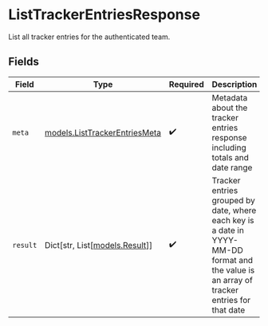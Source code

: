 # ListTrackerEntriesResponse

List all tracker entries for the authenticated team.


## Fields

| Field                                                                                                                                     | Type                                                                                                                                      | Required                                                                                                                                  | Description                                                                                                                               |
| ----------------------------------------------------------------------------------------------------------------------------------------- | ----------------------------------------------------------------------------------------------------------------------------------------- | ----------------------------------------------------------------------------------------------------------------------------------------- | ----------------------------------------------------------------------------------------------------------------------------------------- |
| `meta`                                                                                                                                    | [models.ListTrackerEntriesMeta](../models/listtrackerentriesmeta.md)                                                                      | :heavy_check_mark:                                                                                                                        | Metadata about the tracker entries response including totals and date range                                                               |
| `result`                                                                                                                                  | Dict[str, List[[models.Result](../models/result.md)]]                                                                                     | :heavy_check_mark:                                                                                                                        | Tracker entries grouped by date, where each key is a date in YYYY-MM-DD format and the value is an array of tracker entries for that date |